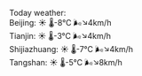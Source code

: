 Today weather:  
Beijing: ☀️   🌡️-8°C 🌬️↘4km/h  
Tianjin: ☀️   🌡️-3°C 🌬️↘4km/h  
Shijiazhuang: ☀️   🌡️-7°C 🌬️↘4km/h  
Tangshan: ☀️   🌡️-5°C 🌬️↘8km/h  
